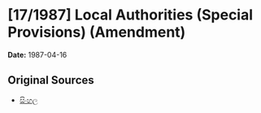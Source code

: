 # [17/1987] Local Authorities (Special Provisions) (Amendment)

**Date:** 1987-04-16

## Original Sources

- [සිංහල](https://documents.gov.lk/view/acts/1987/4/17-1987_S.pdf)
